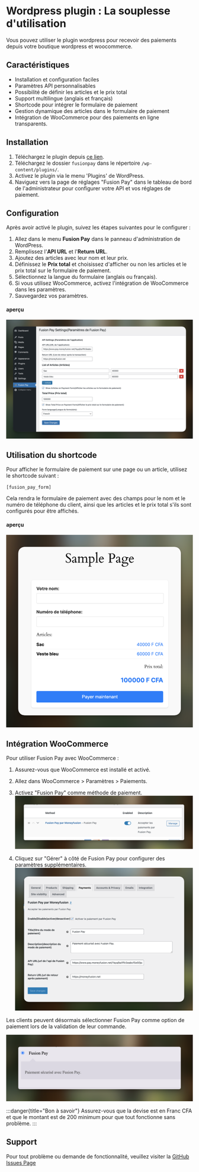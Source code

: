 # Wordpress plugin : La souplesse d'utilisation

Vous pouvez utiliser le plugin wordpress pour recevoir des paiements depuis votre boutique wordpress et woocommerce.

## Caractéristiques

- Installation et configuration faciles
- Paramètres API personnalisables
- Possibilité de définir les articles et le prix total
- Support multilingue (anglais et français)
- Shortcode pour intégrer le formulaire de paiement
- Gestion dynamique des articles dans le formulaire de paiement
- Intégration de WooCommerce pour des paiements en ligne transparents.

## Installation

1. Téléchargez le plugin depuis [ce lien](https://docs.moneyfusion.net/fusionpay.zip).
2. Téléchargez le dossier `fusionpay` dans le répertoire `/wp-content/plugins/`.
3. Activez le plugin via le menu 'Plugins' de WordPress.
4. Naviguez vers la page de réglages "Fusion Pay" dans le tableau de bord de l'administrateur pour configurer votre API et vos réglages de paiement.

## Configuration

Après avoir activé le plugin, suivez les étapes suivantes pour le configurer :

1. Allez dans le menu **Fusion Pay** dans le panneau d'administration de WordPress.
2. Remplissez l'**API URL** et l'**Return URL**.
3. Ajoutez des articles avec leur nom et leur prix.
4. Définissez le **Prix total** et choisissez d'afficher ou non les articles et le prix total sur le formulaire de paiement.
5. Sélectionnez la langue du formulaire (anglais ou français).
6. Si vous utilisez WooCommerce, activez l'intégration de WooCommerce dans les paramètres.
7. Sauvegardez vos paramètres.

#### aperçu

![panel](https://raw.githubusercontent.com/Yaya12085/wp-fusionpay/refs/heads/main/assets/screenshot-1.png)

## Utilisation du shortcode

Pour afficher le formulaire de paiement sur une page ou un article, utilisez le shortcode suivant :

```plaintext
[fusion_pay_form]
```

Cela rendra le formulaire de paiement avec des champs pour le nom et le numéro de téléphone du client, ainsi que les articles et le prix total s'ils sont configurés pour être affichés.

#### aperçu

![form](https://raw.githubusercontent.com/Yaya12085/wp-fusionpay/refs/heads/main/assets/screenshot-2.png)

## Intégration WooCommerce

Pour utiliser Fusion Pay avec WooCommerce :

1. Assurez-vous que WooCommerce est installé et activé.
2. Allez dans WooCommerce > Paramètres > Paiements.
3. Activez "Fusion Pay" comme méthode de paiement.
   ![woocommerce-fusionpay-activation](https://raw.githubusercontent.com/Yaya12085/wp-fusionpay/refs/heads/main/assets/woo-activation.png)

4. Cliquez sur "Gérer" à côté de Fusion Pay pour configurer des paramètres supplémentaires.
   ![formulaire](https://raw.githubusercontent.com/Yaya12085/wp-fusionpay/refs/heads/main/assets/screenshot-3.png)

Les clients peuvent désormais sélectionner Fusion Pay comme option de paiement lors de la validation de leur commande.

![formulaire](https://raw.githubusercontent.com/Yaya12085/wp-fusionpay/refs/heads/main/assets/screenshot-4.png)

:::danger{title="Bon à savoir"}
Assurez-vous que la devise est en Franc CFA et que le montant est de 200 minimum pour que tout fonctionne sans problème.
:::

## Support

Pour tout problème ou demande de fonctionnalité, veuillez visiter la [GitHub Issues Page](https://github.com/Yaya12085/wp-fusionpay/issues)

```

```
